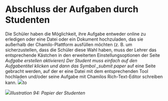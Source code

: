 # Abschluss der Aufgaben durch Studenten

Die Schüler haben die Möglichkeit, ihre Aufgabe entweder online zu erledigen oder eine Datei oder ein Dokument hochzuladen, das sie außerhalb der Chamilo-Plattform ausfüllen möchten \(z. B. um sicherzustellen, dass die Schüler diese Wahl haben, muss der Lehrer das entsprechende Kästchen in den erweiterten Einstellungsoptionen der Seite _Aufgabe erstellen aktivieren\) Der Student muss einfach auf den Aufgabentitel klicken und dann das Symbol \_submit paper_ auf eine Seite gebracht werden, auf der er eine Datei mit dem entsprechenden Tool hochladen und/oder seine Aufgabe mit Chamilos Rich-Text-Editor schreiben kann. ![](../../.gitbook/assets/graphics68.png)to

![](../../.gitbook/assets/graphics70.png)_Illustration 94: Papier der Studenten_

